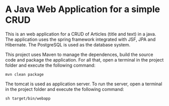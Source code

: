# A Java Web Application for a simple CRUD

This is an web application for a CRUD of Articles (title and text) in a java. The application uses the spring framework integrated with JSF, JPA and Hibernate. The PostgreSQL is used as the database system.

This project uses Maven to manage the dependences, build the source code and package the application. For all that, open a terminal in the project folder and execute the following command:

```
mvn clean package
```

The tomcat is used as application server. To run the server, open a terminal in the project folder and execute the following command:

```
sh target/bin/webapp
```
